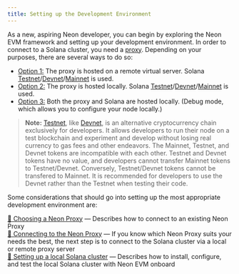 ```yaml
---
title: Setting up the Development Environment
---
```


As a new, aspiring Neon developer, you can begin by exploring the Neon EVM framework and setting up your development environment. In order to connect to a Solana cluster, you need a [proxy](architecture/neon_evm_arch.md/#neon-web3-proxy-proxy). Depending on your purposes, there are several ways to do so:
  * [Option 1:](developing/dev_environment/op1_remote_proxy_remote_solana.md) The proxy is hosted on a remote virtual server. Solana [Testnet](https://docs.solana.com/clusters#testnet)/[Devnet](https://docs.solana.com/clusters#devnet)/[Mainnet](https://docs.solana.com/clusters#mainnet-beta) is used.
  * [Option 2:](developing/dev_environment/op2_local_proxy_remote_solana.md) The proxy is hosted locally. Solana [Testnet](https://docs.solana.com/clusters#testnet)/[Devnet](https://docs.solana.com/clusters#devnet)/[Mainnet](https://docs.solana.com/clusters#mainnet-beta) is used.
  * [Option 3:](developing/dev_environment/op3_local_proxy_local_solana.md) Both the proxy and Solana are hosted locally. (Debug mode, which allows you to configure your node locally.)

> **Note:** [Testnet](https://docs.solana.com/clusters#testnet), like [Devnet](https://docs.solana.com/clusters#devnet), is an alternative cryptocurrency chain exclusively for developers. It allows developers to run their node on a test blockchain and experiment and develop without losing real currency to gas fees and other endeavors. The Mainnet, Testnet, and Devnet tokens are incompatible with each other. Testnet and Devnet tokens have no value, and developers cannot transfer Mainnet tokens to Testnet/Devnet. Conversely, Testnet/Devnet tokens cannot be transfered to Mainnet. It is recommended for developers to use the Devnet rather than the Testnet when testing their code.

Some considerations that should go into setting up the most appropriate development environment are:

[🔘 Choosing a Neon Proxy](developing/dev_environment/choosing_proxy.md) — Describes how to connect to an existing Neon Proxy  
[🔘 Connecting to the Neon Proxy](developing/dev_environment/connect_to_solana_via_proxy.md) — If you know which Neon Proxy suits your needs the best, the next step is to connect to the Solana cluster via a local or remote proxy server  
[🔘 Setting up a local Solana cluster](developing/dev_environment/solana_cluster/cluster_installation.md) — Describes how to install, configure, and test the local Solana cluster with Neon EVM onboard  
